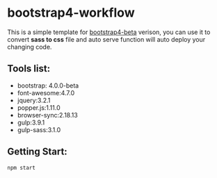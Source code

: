 # bootstrap4-workflow
This is a simple template for [bootstrap4-beta](https://getbootstrap.com/) verison,
you can use it to convert **sass to css** file and auto serve function will auto deploy your changing code.


## Tools list:
   * bootstrap: 4.0.0-beta
   * font-awesome:4.7.0
   * jquery:3.2.1
   * popper.js:1.11.0
   * browser-sync:2.18.13
   * gulp:3.9.1
   * gulp-sass:3.1.0

## Getting Start:
```sh
npm start
```
